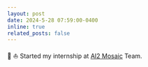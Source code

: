 ```yaml
---
layout: post
date: 2024-5-28 07:59:00-0400
inline: true
related_posts: false
---
```

🌊 ⛵ Started my internship at [AI2 Mosaic](https://mosaic.allenai.org/) Team.
